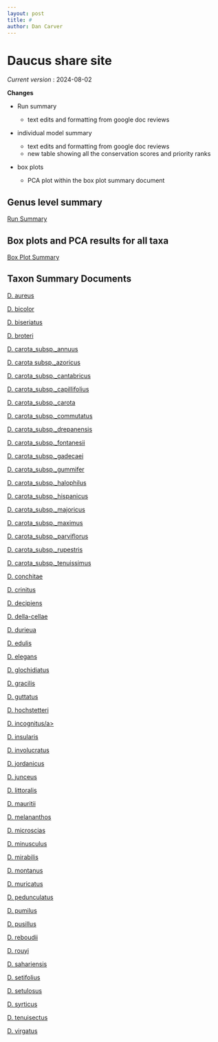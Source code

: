 ```yaml
---
layout: post
title: #
author: Dan Carver
---
```


# Daucus share site

*Current version* : 2024-08-02

**Changes**

- Run summary 
  - text edits and formatting from google doc reviews 
  
- individual model summary 
  - text edits and formatting from google doc reviews 
  - new table showing all the conservation scores and priority ranks 
  
- box plots 
  - PCA plot within the box plot summary document 


## Genus level summary 


<a href="https://geospatialcentroid.github.io/Daucus/run20240603_Summary.html" target="_blank">Run Summary</a>


## Box plots and PCA results for all taxa

<a href="https://geospatialcentroid.github.io/Daucus/run20240603_boxPlotSummary.html" target="_blank">Box Plot Summary</a>



## Taxon Summary Documents

<a href="https://geospatialcentroid.github.io/Daucus/Daucus_aureus_Summary.html" target="_blank">D. aureus</a>

<a href="https://geospatialcentroid.github.io/Daucus/Daucus_bicolor_Summary.html" target="_blank">D. bicolor</a>

<a href="https://geospatialcentroid.github.io/Daucus/Daucus_biseriatus_Summary.html" target="_blank">D. biseriatus</a>

<a href="https://geospatialcentroid.github.io/Daucus/Daucus_broteri_Summary.html" target="_blank">D. broteri</a>

<a href="https://geospatialcentroid.github.io/Daucus/Daucus_carota_subsp._annuus_Summary.html" target="_blank">D. carota_subsp._annuus</a>

<a href="https://geospatialcentroid.github.io/Daucus/Daucus_carota_subsp._azoricus_Summary.html" target="_blank">D. carota  subsp._azoricus</a>

<a href="https://geospatialcentroid.github.io/Daucus/Daucus_carota_subsp._cantabricus_Summary.html" target="_blank">D. carota_subsp._cantabricus</a>

<a href="https://geospatialcentroid.github.io/Daucus/Daucus_carota_subsp._capillifolius_Summary.html" target="_blank">D. carota_subsp._capillifolius</a>

<a href="https://geospatialcentroid.github.io/Daucus/Daucus_carota_subsp._carota_Summary.html" target="_blank">D. carota_subsp._carota</a>

<a href="https://geospatialcentroid.github.io/Daucus/Daucus_carota_subsp._commutatus_Summary.html" target="_blank">D. carota_subsp._commutatus</a>

<a href="https://geospatialcentroid.github.io/Daucus/Daucus_carota_subsp._drepanensis_Summary.html" target="_blank">D. carota_subsp._drepanensis</a>

<a href="https://geospatialcentroid.github.io/Daucus/Daucus_carota_subsp._fontanesii_Summary.html" target="_blank">D. carota_subsp._fontanesii</a>

<a href="https://geospatialcentroid.github.io/Daucus/Daucus_carota_subsp._gadecaei_Summary.html" target="_blank">D. carota_subsp._gadecaei</a>

<a href="https://geospatialcentroid.github.io/Daucus/Daucus_carota_subsp._gummifer_Summary.html" target="_blank">D. carota_subsp._gummifer</a>

<a href="https://geospatialcentroid.github.io/Daucus/Daucus_carota_subsp._halophilus_Summary.html" target="_blank">D. carota_subsp._halophilus</a>

<a href="https://geospatialcentroid.github.io/Daucus/Daucus_carota_subsp._hispanicus_Summary.html" target="_blank">D. carota_subsp._hispanicus</a>

<a href="https://geospatialcentroid.github.io/Daucus/Daucus_carota_subsp._majoricus_Summary.html" target="_blank">D. carota_subsp._majoricus</a>

<a href="https://geospatialcentroid.github.io/Daucus/Daucus_carota_subsp._maximus_Summary.html" target="_blank">D. carota_subsp._maximus</a>

<a href="https://geospatialcentroid.github.io/Daucus/Daucus_carota_subsp._parviflorus_Summary.html" target="_blank">D. carota_subsp._parviflorus</a>

<a href="https://geospatialcentroid.github.io/Daucus/Daucus_carota_subsp._rupestris_Summary.html" target="_blank">D. carota_subsp._rupestris</a>

<a href="https://geospatialcentroid.github.io/Daucus/Daucus_carota_subsp._tenuissimus_Summary.html" target="_blank">D. carota_subsp._tenuissimus</a>

<a href="https://geospatialcentroid.github.io/Daucus/Daucus_conchitae_Summary.html" target="_blank">D. conchitae</a>

<a href="https://geospatialcentroid.github.io/Daucus/Daucus_crinitus_Summary.html" target="_blank">D. crinitus</a>

<a href="https://geospatialcentroid.github.io/Daucus/Daucus_decipiens_Summary.html" target="_blank">D. decipiens</a>

<a href="https://geospatialcentroid.github.io/Daucus/Daucus_della-cellae_Summary.html" target="_blank">D. della-cellae</a>

<a href="https://geospatialcentroid.github.io/Daucus/Daucus_durieua_Summary.html" target="_blank">D. durieua</a>

<a href="https://geospatialcentroid.github.io/Daucus/Daucus_edulis_Summary.html" target="_blank">D. edulis</a>

<a href="https://geospatialcentroid.github.io/Daucus/Daucus_elegans_Summary.html" target="_blank">D. elegans</a>

<a href="https://geospatialcentroid.github.io/Daucus/Daucus_glochidiatus_Summary.html" target="_blank">D. glochidiatus</a>

<a href="https://geospatialcentroid.github.io/Daucus/Daucus_gracilis_Summary.html" target="_blank">D. gracilis</a>

<a href="https://geospatialcentroid.github.io/Daucus/Daucus_guttatus_Summary.html" target="_blank">D. guttatus</a>

<a href="https://geospatialcentroid.github.io/Daucus/Daucus_hochstetteri_Summary.html" target="_blank">D. hochstetteri</a>

<a href="https://geospatialcentroid.github.io/Daucus/Daucus_incognitus_Summary.html" target="_blank">D. incognitus/a>

<a href="https://geospatialcentroid.github.io/Daucus/Daucus_insularis_Summary.html" target="_blank">D. insularis</a>

<a href="https://geospatialcentroid.github.io/Daucus/Daucus_involucratus_Summary.html" target="_blank">D. involucratus</a>

<a href="https://geospatialcentroid.github.io/Daucus/Daucus_jordanicus_Summary.html" target="_blank">D. jordanicus</a>

<a href="https://geospatialcentroid.github.io/Daucus/Daucus_junceus_Summary.html" target="_blank">D. junceus</a>

<a href="https://geospatialcentroid.github.io/Daucus/Daucus_littoralis_Summary.html" target="_blank">D. littoralis</a>

<a href="https://geospatialcentroid.github.io/Daucus/Daucus_mauritii_Summary.html" target="_blank">D. mauritii</a>

<a href="https://geospatialcentroid.github.io/Daucus/Daucus_melananthos_Summary.html" target="_blank">D. melananthos</a>

<a href="https://geospatialcentroid.github.io/Daucus/Daucus_microscias_Summary.html" target="_blank">D. microscias</a>

<a href="https://geospatialcentroid.github.io/Daucus/Daucus_minusculus_Summary.html" target="_blank">D. minusculus</a>

<a href="https://geospatialcentroid.github.io/Daucus/Daucus_mirabilis_Summary.html" target="_blank">D. mirabilis</a>

<a href="https://geospatialcentroid.github.io/Daucus/Daucus_montanus_Summary.html" target="_blank">D. montanus</a>

<a href="https://geospatialcentroid.github.io/Daucus/Daucus_muricatus_Summary.html" target="_blank">D. muricatus</a>

<a href="https://geospatialcentroid.github.io/Daucus/Daucus_pedunculatus_Summary.html" target="_blank">D. pedunculatus</a>

<a href="https://geospatialcentroid.github.io/Daucus/Daucus_pumilus_Summary.html" target="_blank">D. pumilus</a>

<a href="https://geospatialcentroid.github.io/Daucus/Daucus_pusillus_Summary.html" target="_blank">D. pusillus</a>

<a href="https://geospatialcentroid.github.io/Daucus/Daucus_reboudii_Summary.html" target="_blank">D. reboudii</a>

<a href="https://geospatialcentroid.github.io/Daucus/Daucus_rouyi_Summary.html" target="_blank">D. rouyi</a>

<a href="https://geospatialcentroid.github.io/Daucus/Daucus_sahariensis_Summary.html" target="_blank">D. sahariensis</a>

<a href="https://geospatialcentroid.github.io/Daucus/Daucus_setifolius_Summary.html" target="_blank">D. setifolius</a>

<a href="https://geospatialcentroid.github.io/Daucus/Daucus_setulosus_Summary.html" target="_blank">D. setulosus</a>

<a href="https://geospatialcentroid.github.io/Daucus/Daucus_syrticus_Summary.html" target="_blank">D. syrticus</a>

<a href="https://geospatialcentroid.github.io/Daucus/Daucus_tenuisectus_Summary.html" target="_blank">D. tenuisectus</a>

<a href="https://geospatialcentroid.github.io/Daucus/Daucus_virgatus_Summary.html" target="_blank">D. virgatus</a>
